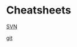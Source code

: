 # Cheatsheets

[SVN](https://github.com/eugenicon/cheatsheets/blob/master/svn.md#svn)

[git](https://github.com/eugenicon/cheatsheets/blob/master/git.md#setup)

